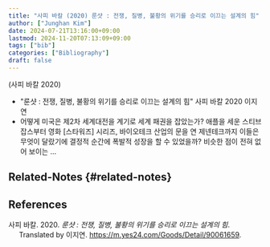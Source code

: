 ```yaml
---
title: "사피 바칼 (2020) 룬샷 : 전쟁, 질병, 불황의 위기를 승리로 이끄는 설계의 힘"
author: ["Junghan Kim"]
date: 2024-07-21T13:16:00+09:00
lastmod: 2024-11-20T07:13:09+09:00
tags: ["bib"]
categories: ["Bibliography"]
draft: false
---
```


(사피 바칼 2020)

-   "룬샷 : 전쟁, 질병, 불황의 위기를 승리로 이끄는 설계의 힘" 사피 바칼 2020 이지연
-   어떻게 미국은 제2차 세계대전을 계기로 세계 패권을 잡았는가? 애플을 세운 스티브 잡스부터 영화 [스타워즈] 시리즈, 바이오테크 산업의 문을 연 제넨테크까지 이들은 무엇이 달랐기에 결정적 순간에 폭발적 성장을 할 수 있었을까? 비슷한 점이 전혀 없어 보이는 ...


## Related-Notes {#related-notes}

## References

<style>.csl-entry{text-indent: -1.5em; margin-left: 1.5em;}</style><div class="csl-bib-body">
  <div class="csl-entry">사피 바칼. 2020. <i>룬샷 : 전쟁, 질병, 불황의 위기를 승리로 이끄는 설계의 힘</i>. Translated by 이지연. <a href="https://m.yes24.com/Goods/Detail/90061659">https://m.yes24.com/Goods/Detail/90061659</a>.</div>
</div>
